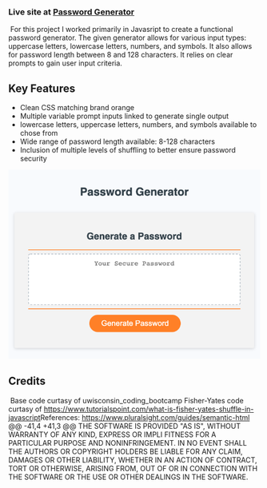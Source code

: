 ### Live site at [Password Generator](https://cgsdesign.github.io/passwordGen/.)
​
For this project I worked primarily in Javasript to create a functional password generator. The given generator allows for various input types: uppercase letters, lowercase letters, numbers, and symbols. It also allows for password length between 8 and 128 characters. It relies on clear prompts to gain user input criteria.
​
## Key Features
* Clean CSS matching brand orange
* Multiple variable prompt inputs linked to generate single output
* lowercase letters, uppercase letters, numbers, and symbols available to chose from 
* Wide range of password length available: 8-128 characters
* Inclusion of multiple levels of shuffling to better ensure password security



![Password Generator](assets/images/screenshotPasswordGenerator.png)

## Credits
​
Base code curtasy of uwisconsin_coding_bootcamp
Fisher-Yates code curtasy of https://www.tutorialspoint.com/what-is-fisher-yates-shuffle-in-javascript
​
​References: 
​https://www.pluralsight.com/guides/semantic-html
@@ -41,4 +41,3 @@ THE SOFTWARE IS PROVIDED "AS IS", WITHOUT WARRANTY OF ANY KIND, EXPRESS OR IMPLI
FITNESS FOR A PARTICULAR PURPOSE AND NONINFRINGEMENT. IN NO EVENT SHALL THE
AUTHORS OR COPYRIGHT HOLDERS BE LIABLE FOR ANY CLAIM, DAMAGES OR OTHER
LIABILITY, WHETHER IN AN ACTION OF CONTRACT, TORT OR OTHERWISE, ARISING FROM, OUT OF OR IN CONNECTION WITH THE SOFTWARE OR THE USE OR OTHER DEALINGS IN THE SOFTWARE.
